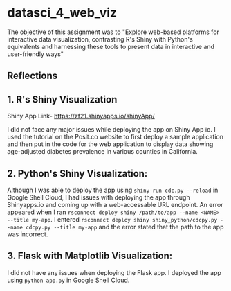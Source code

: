# datasci_4_web_viz

The objective of this assignment was to "Explore web-based platforms for interactive data visualization, contrasting R's Shiny with Python's equivalents and harnessing these tools to present data in interactive and user-friendly ways"

## Reflections

## 1. R's Shiny Visualization
Shiny App Link- https://zf21.shinyapps.io/shinyApp/

I did not face any major issues while deploying the app on Shiny App io. I used the tutorial on the Posit.co website to first deploy a sample application and then put in the code for the web application to display data showing age-adjusted diabetes prevalence in various counties in California.

## 2. Python's Shiny Visualization:
Although I was able to deploy the app using ```shiny run cdc.py --reload``` in Google Shell Cloud, I had issues with deploying the app through Shinyapps.io and coming up with a web-accessable URL endpoint. An error appeared when I ran ```rsconnect deploy shiny /path/to/app --name <NAME> --title my-app```. I entered ```rsconnect deploy shiny shiny_python/cdcpy.py --name cdcpy.py --title my-app``` and the error stated that the path to the app was incorrect.

## 3. Flask with Matplotlib Visualization:
I did not have any issues when deploying the Flask app. I deployed the app using ```python app.py``` in Google Shell Cloud.
